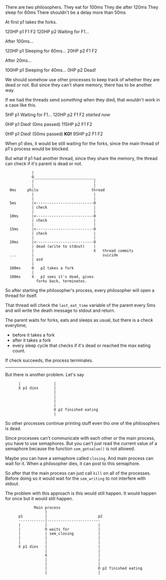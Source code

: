
There are two philosophers.
They eat for 100ms
They die after 120ms
They sleep for 60ms
There shouldn't be a delay more than 50ms

At first p1 takes the forks.

120HP	p1 F1 F2
120HP	p2 Waiting for F1...

After 100ms...

120HP	p1 Sleeping for 60ms...
 20HP	p2 F1 F2

After 20ms...

100HP	p1 Sleeping for 40ms...
  0HP	p2 Dead!

We should somehow use other processes to keep track of
whether they are dead or not. But since they can't share
memory, there has to be another way.

If we had the threads send *something* when they died, that
wouldn't work in a case like this.

  5HP	p1 Waiting for F1...
120HP	p2 F1 F2 *started now*

  0HP	p1 Died! (0ms passed)
115HP	p2 F1 F2 

  0HP	p1 Died! (50ms passed) **KO!**
 95HP	p2 F1 F2

When p1 dies, it would be still waiting for the forks, since
the main thread of p1's process would be blocked.

But what if p1 had another thread, since they share the
memory, the thread can check if it's parent is dead or not.

```
            |
            O____________________________
            |							|
            |							|
  0ms     philo						   thread
            |							|
            |							|
  5ms       |<--------------------------O
            | check	   	   	   	   	  	|
            |	                        |
  10ms      |<--------------------------O
            | check	   	   	   	   	  	|
            |	                        |
  15ms      |<--------------------------O
            | check	   	   	   	   	  	|
            |	                        |
  20ms      |<--------------------------O
            | dead (write to stdout)    |
            |                           X	thread commits
  ...       |                               suicide
            | asd
            |
  100ms     O   p2 takes a fork
            |
  100ms     X 	p2 sees it's dead, gives
              forks back, terminates.
```

So after starting the philosopher's process, every
philosopher will open a thread for itself.

That thread will check the `last_eat_time` variable of the
parent every 5ms and will write the death message to stdout
and return.

The parent waits for forks, eats and sleeps as usual, but
there is a check everytime;
- before it takes a fork
- after it takes a fork
- every sleep cycle
that checks if it's dead or reached the max eating count.

If check succeeds, the process terminates.

---

But there is another problem. Let's say

```
      |               |
      X p1 dies       |
                      |
                      |
                      |
                      |
                      O p2 finished eating
                      |

```

So other processes continue printing stuff even
tho one of the philosophers is dead.

Since processes can't communicate with each other or the
main process, you have to use semaphores. But you can't just
read the current value of a semaphore because the function
`sem_getvalue()` is not allowed.

Maybe you can have a semaphore called `closing`. And main
process can wait for it. When a philosopher dies, it can
post to this semaphore.

So after that the main process can just call `kill` on all
of the processes. Before doing so it would wait for the
`sem_writing` to not interfere with stdout.

The problem with this approach is this would still happen.
It would happen for once but it would still happen.

```
             Main process                    
                  |                              
      p1          |						  p2                       
      ------------|------------------------                   
      |           |						  |                      
      |           O	waits for			  |                      
      |           |	sem_closing  		  |                      
      |           |						  |                      
      |           |						  |                      
      X p1 dies   |						  |                      
                  |						  |                      
                  X						  |                      
                  |						  |                      
                  |						  |                      
                  |						  O p2 finished eating   
                  |						  |                      

```











